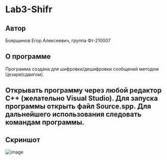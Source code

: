 # Lab3-Shifr
## Автор
Бояршинов Егор Алексеевич, группа Фт-210007
## О программе
Программа создана для шифровки/дешифровки сообщений методом Цезаря(сдвигом).
## Открывать программу через любой редактор C++ (желательно Visual Studio). Для запуска программы открыть файл Source.spp. Для дальнейшего использования следовать командам программы.
## Скриншот
![image](https://user-images.githubusercontent.com/113821959/204613626-97e371bd-7b6b-4b4c-8e31-702ff64b1827.png)
